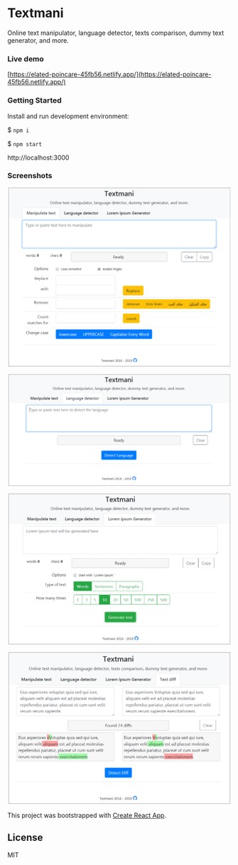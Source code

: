 # Textmani

Online text manipulator, language detector, texts comparison, dummy text generator, and more.

### Live demo

[https://elated-poincare-45fb56.netlify.app/](https://elated-poincare-45fb56.netlify.app/)


### Getting Started
Install and run development environment:

$ `npm i`

$ `npm start`

http://localhost:3000

### Screenshots

<p align="center">
<img width="500" src="screenshots/manipulator.png">
</p>

<p align="center">
<img width="500" src="screenshots/language_detector.png">
</p>

<p align="center">
<img width="500" src="screenshots/text_generator.png">
</p>

<p align="center">
<img width="500" src="screenshots/text_diff.png">
</p>

This project was bootstrapped with [Create React App](https://github.com/facebook/create-react-app).

## License

MIT
